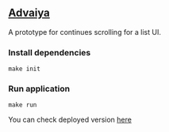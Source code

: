 ## [Advaiya](https://www.advaiya.com/)
A prototype for continues scrolling for a list UI.

### Install dependencies
  ```make init```

### Run application
  ```make run```
  
You can check deployed version [here](http://cont-scroll.appspot.com/)
